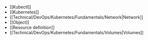 - [[Kubectl]]
- [[Kubernetes]]
- [[Technical/DevOps/Kubernetes/Fundamentals/Network|Network]]
- [[Object]]
- [[Resource definition]]
- [[Technical/DevOps/Kubernetes/Fundamentals/Volumes|Volumes]]